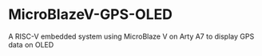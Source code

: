 # MicroBlazeV-GPS-OLED
A RISC-V embedded system using MicroBlaze V on Arty A7 to display GPS data on OLED
